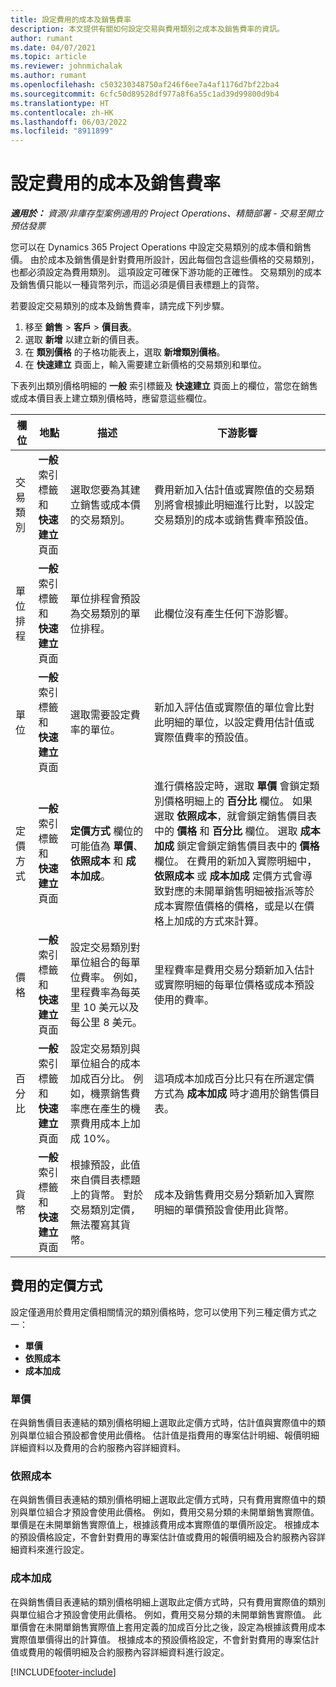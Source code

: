 ```yaml
---
title: 設定費用的成本及銷售費率
description: 本文提供有關如何設定交易與費用類別之成本及銷售費率的資訊。
author: rumant
ms.date: 04/07/2021
ms.topic: article
ms.reviewer: johnmichalak
ms.author: rumant
ms.openlocfilehash: c503230348750af246f6ee7a4af1176d7bf22ba4
ms.sourcegitcommit: 6cfc50d89528df977a8f6a55c1ad39d99800d9b4
ms.translationtype: HT
ms.contentlocale: zh-HK
ms.lasthandoff: 06/03/2022
ms.locfileid: "8911899"
---
```

# <a name="set-up-cost-and-sales-rates-for-expenses"></a>設定費用的成本及銷售費率

_**適用於：** 資源/非庫存型案例適用的 Project Operations、精簡部署 - 交易至開立預估發票_

您可以在 Dynamics 365 Project Operations 中設定交易類別的成本價和銷售價。 由於成本及銷售價是針對費用所設計，因此每個包含這些價格的交易類別，也都必須設定為費用類別。 這項設定可確保下游功能的正確性。 交易類別的成本及銷售價只能以一種貨幣列示，而這必須是價目表標題上的貨幣。

若要設定交易類別的成本及銷售費率，請完成下列步驟。 

1. 移至 **銷售** > **客戶** > **價目表**。
2. 選取 **新增** 以建立新的價目表。 
3. 在 **類別價格** 的子格功能表上，選取 **新增類別價格**。 
4. 在 **快速建立** 頁面上，輸入需要建立新價格的交易類別和單位。

下表列出類別價格明細的 **一般** 索引標籤及 **快速建立** 頁面上的欄位，當您在銷售或成本價目表上建立類別價格時，應留意這些欄位。

| 欄位 | 地點 | 描述 | 下游影響 |
| --- | --- | --- | --- |
| 交易類別 | **一般** 索引標籤和 **快速建立** 頁面 | 選取您要為其建立銷售或成本價的交易類別。 | 費用新加入估計值或實際值的交易類別將會根據此明細進行比對，以設定交易類別的成本或銷售費率預設值。 |
| 單位排程 | **一般** 索引標籤和 **快速建立** 頁面 | 單位排程會預設為交易類別的單位排程。 | 此欄位沒有產生任何下游影響。 |
| 單位 | **一般** 索引標籤和 **快速建立** 頁面 | 選取需要設定費率的單位。 | 新加入評估值或實際值的單位會比對此明細的單位，以設定費用估計值或實際值費率的預設值。 |
| 定價方式 | **一般** 索引標籤和 **快速建立** 頁面 | **定價方式** 欄位的可能值為 **單價**、**依照成本** 和 **成本加成**。 | 進行價格設定時，選取 **單價** 會鎖定類別價格明細上的 **百分比** 欄位。 如果選取 **依照成本**，就會鎖定銷售價目表中的 **價格** 和 **百分比** 欄位。 選取 **成本加成** 鎖定會鎖定銷售價目表中的 **價格** 欄位。 在費用的新加入實際明細中，**依照成本** 或 **成本加成** 定價方式會導致對應的未開單銷售明細被指派等於成本實際值價格的價格，或是以在價格上加成的方式來計算。 |
| 價格 | **一般** 索引標籤和 **快速建立** 頁面 | 設定交易類別對單位組合的每單位費率。 例如，里程費率為每英里 10 美元以及每公里 8 美元。 | 里程費率是費用交易分類新加入估計或實際明細的每單位價格或成本預設使用的費率。|
| 百分比 | **一般** 索引標籤和 **快速建立** 頁面 | 設定交易類別與單位組合的成本加成百分比。 例如，機票銷售費率應在產生的機票費用成本上加成 10%。 | 這項成本加成百分比只有在所選定價方式為 **成本加成** 時才適用於銷售價目表。 |
| 貨幣 | **一般** 索引標籤和 **快速建立** 頁面 | 根據預設，此值來自價目表標題上的貨幣。 對於交易類別定價，無法覆寫其貨幣。 | 成本及銷售費用交易分類新加入實際明細的單價預設會使用此貨幣。 |

## <a name="pricing-methods-for-expenses"></a>費用的定價方式

設定僅適用於費用定價相關情況的類別價格時，您可以使用下列三種定價方式之一：

- **單價**
- **依照成本**
- **成本加成**

### <a name="price-per-unit"></a>單價
在與銷售價目表連結的類別價格明細上選取此定價方式時，估計值與實際值中的類別與單位組合預設都會使用此價格。 估計值是指費用的專案估計明細、報價明細詳細資料以及費用的合約服務內容詳細資料。

### <a name="at-cost"></a>依照成本
在與銷售價目表連結的類別價格明細上選取此定價方式時，只有費用實際值中的類別與單位組合才預設會使用此價格。 例如，費用交易分類的未開單銷售實際值。 單價是在未開單銷售實際值上，根據該費用成本實際值的單價所設定。 根據成本的預設價格設定，不會針對費用的專案估計值或費用的報價明細及合約服務內容詳細資料來進行設定。

### <a name="markup-over-cost"></a>成本加成
在與銷售價目表連結的類別價格明細上選取此定價方式時，只有費用實際值的類別與單位組合才預設會使用此價格。 例如，費用交易分類的未開單銷售實際值。 此單價會在未開單銷售實際值上套用定義的加成百分比之後，設定為根據該費用成本實際值單價得出的計算值。 根據成本的預設價格設定，不會針對費用的專案估計值或費用的報價明細及合約服務內容詳細資料進行設定。


[!INCLUDE[footer-include](../includes/footer-banner.md)]
